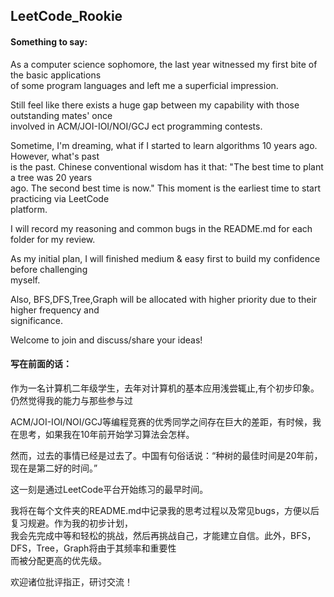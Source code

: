 ## LeetCode_Rookie
#### Something to say:<br />

As a computer science sophomore, the last year witnessed my first bite of the basic applications<br />
of some program languages and left me a superficial impression.<br />

Still feel like there exists a huge gap between my capability with those outstanding mates' once<br />
involved in ACM/JOI-IOI/NOI/GCJ ect programming contests.<br />

Sometime, I'm dreaming, what if I started to learn algorithms 10 years ago. However, what's past <br />
is the past. Chinese conventional wisdom has it that: "The best time to plant a tree was 20 years <br />
ago. The second best time is now." This moment is the earliest time to start practicing via LeetCode<br /> platform.

I will record my reasoning and common bugs in the README.md for each folder for my review.

As my initial plan, I will finished medium & easy first to build my confidence before challenging <br />myself.

Also, BFS,DFS,Tree,Graph will be allocated with higher priority due to their higher frequency and <br />significance.

Welcome to join and discuss/share your ideas!

#### 写在前面的话：<br />

作为一名计算机二年级学生，去年对计算机的基本应用浅尝辄止,有个初步印象。仍然觉得我的能力与那些参与过<br />

ACM/JOI-IOI/NOI/GCJ等编程竞赛的优秀同学之间存在巨大的差距，有时候，我在思考，如果我在10年前开始学习算法会怎样。<br />

然而，过去的事情已经是过去了。中国有句俗话说：“种树的最佳时间是20年前，现在是第二好的时间。”<br />

这一刻是通过LeetCode平台开始练习的最早时间。<br />

我将在每个文件夹的README.md中记录我的思考过程以及常见bugs，方便以后复习规避。作为我的初步计划，<br />
我会先完成中等和轻松的挑战，然后再挑战自己，才能建立自信。此外，BFS，DFS，Tree，Graph将由于其频率和重要性<br />而被分配更高的优先级。

欢迎诸位批评指正，研讨交流！

